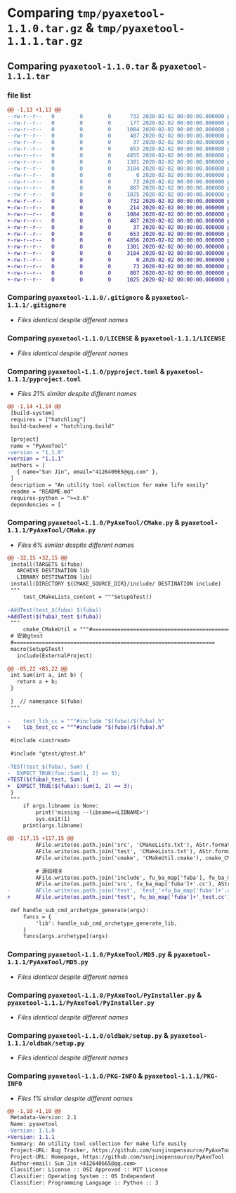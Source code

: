 # Comparing `tmp/pyaxetool-1.1.0.tar.gz` & `tmp/pyaxetool-1.1.1.tar.gz`

## Comparing `pyaxetool-1.1.0.tar` & `pyaxetool-1.1.1.tar`

### file list

```diff
@@ -1,13 +1,13 @@
--rw-r--r--   0        0        0      732 2020-02-02 00:00:00.000000 pyaxetool-1.1.0/.gitignore
--rw-r--r--   0        0        0      177 2020-02-02 00:00:00.000000 pyaxetool-1.1.0/CHANGELOG.md
--rw-r--r--   0        0        0     1084 2020-02-02 00:00:00.000000 pyaxetool-1.1.0/LICENSE
--rw-r--r--   0        0        0      487 2020-02-02 00:00:00.000000 pyaxetool-1.1.0/README.md
--rw-r--r--   0        0        0       37 2020-02-02 00:00:00.000000 pyaxetool-1.1.0/TODO.md
--rw-r--r--   0        0        0      653 2020-02-02 00:00:00.000000 pyaxetool-1.1.0/pyproject.toml
--rw-r--r--   0        0        0     4855 2020-02-02 00:00:00.000000 pyaxetool-1.1.0/PyAxeTool/CMake.py
--rw-r--r--   0        0        0     1301 2020-02-02 00:00:00.000000 pyaxetool-1.1.0/PyAxeTool/MD5.py
--rw-r--r--   0        0        0     3184 2020-02-02 00:00:00.000000 pyaxetool-1.1.0/PyAxeTool/PyInstaller.py
--rw-r--r--   0        0        0        0 2020-02-02 00:00:00.000000 pyaxetool-1.1.0/PyAxeTool/__init__.py
--rw-r--r--   0        0        0       73 2020-02-02 00:00:00.000000 pyaxetool-1.1.0/oldbak/MANIFEST.in
--rw-r--r--   0        0        0      887 2020-02-02 00:00:00.000000 pyaxetool-1.1.0/oldbak/setup.py
--rw-r--r--   0        0        0     1025 2020-02-02 00:00:00.000000 pyaxetool-1.1.0/PKG-INFO
+-rw-r--r--   0        0        0      732 2020-02-02 00:00:00.000000 pyaxetool-1.1.1/.gitignore
+-rw-r--r--   0        0        0      214 2020-02-02 00:00:00.000000 pyaxetool-1.1.1/CHANGELOG.md
+-rw-r--r--   0        0        0     1084 2020-02-02 00:00:00.000000 pyaxetool-1.1.1/LICENSE
+-rw-r--r--   0        0        0      487 2020-02-02 00:00:00.000000 pyaxetool-1.1.1/README.md
+-rw-r--r--   0        0        0       37 2020-02-02 00:00:00.000000 pyaxetool-1.1.1/TODO.md
+-rw-r--r--   0        0        0      653 2020-02-02 00:00:00.000000 pyaxetool-1.1.1/pyproject.toml
+-rw-r--r--   0        0        0     4856 2020-02-02 00:00:00.000000 pyaxetool-1.1.1/PyAxeTool/CMake.py
+-rw-r--r--   0        0        0     1301 2020-02-02 00:00:00.000000 pyaxetool-1.1.1/PyAxeTool/MD5.py
+-rw-r--r--   0        0        0     3184 2020-02-02 00:00:00.000000 pyaxetool-1.1.1/PyAxeTool/PyInstaller.py
+-rw-r--r--   0        0        0        0 2020-02-02 00:00:00.000000 pyaxetool-1.1.1/PyAxeTool/__init__.py
+-rw-r--r--   0        0        0       73 2020-02-02 00:00:00.000000 pyaxetool-1.1.1/oldbak/MANIFEST.in
+-rw-r--r--   0        0        0      887 2020-02-02 00:00:00.000000 pyaxetool-1.1.1/oldbak/setup.py
+-rw-r--r--   0        0        0     1025 2020-02-02 00:00:00.000000 pyaxetool-1.1.1/PKG-INFO
```

### Comparing `pyaxetool-1.1.0/.gitignore` & `pyaxetool-1.1.1/.gitignore`

 * *Files identical despite different names*

### Comparing `pyaxetool-1.1.0/LICENSE` & `pyaxetool-1.1.1/LICENSE`

 * *Files identical despite different names*

### Comparing `pyaxetool-1.1.0/pyproject.toml` & `pyaxetool-1.1.1/pyproject.toml`

 * *Files 21% similar despite different names*

```diff
@@ -1,14 +1,14 @@
 [build-system]
 requires = ["hatchling"]
 build-backend = "hatchling.build"
 
 [project]
 name = "PyAxeTool"
-version = "1.1.0"
+version = "1.1.1"
 authors = [
   { name="Sun Jin", email="412640665@qq.com" },
 ]
 description = "An utility tool collection for make life easily"
 readme = "README.md"
 requires-python = ">=3.6"
 dependencies = [
```

### Comparing `pyaxetool-1.1.0/PyAxeTool/CMake.py` & `pyaxetool-1.1.1/PyAxeTool/CMake.py`

 * *Files 6% similar despite different names*

```diff
@@ -32,15 +32,15 @@
 install(TARGETS $(fuba) 
   ARCHIVE DESTINATION lib
   LIBRARY DESTINATION lib)
 install(DIRECTORY ${CMAKE_SOURCE_DIR}/include/ DESTINATION include)
 """
     test_CMakeLists_content = """SetupGTest()
 
-AddTest(test_$(fuba) $(fuba))
+AddTest($(fuba)_test $(fuba))
 """
     cmake_CMakeUtil = """#================================================================
 # 安装gtest 
 #================================================================
 macro(SetupGTest)
   include(ExternalProject)
   
@@ -85,22 +85,22 @@
 int Sum(int a, int b) {
   return a + b;
 }
 
 }  // namespace $(fuba)
 """
 
-    test_lib_cc = """#include "$(fuba)/$(fuba).h"
+    lib_test_cc = """#include "$(fuba)/$(fuba).h"
 
 #include <iostream>
 
 #include "gtest/gtest.h"
 
-TEST(test_$(fuba), Sum) {
-  EXPECT_TRUE(foo::Sum(1, 2) == 3);
+TEST($(fuba)_test, Sum) {
+  EXPECT_TRUE($(fuba)::Sum(1, 2) == 3);
 }
 """
     if args.libname is None:
         print('missing --libname=<LIBNAME>')
         sys.exit(1)
     print(args.libname)
     
@@ -117,15 +117,15 @@
         AFile.write(os.path.join('src', 'CMakeLists.txt'), AStr.format(src_CMakeLists_content, '$(', ')', **fu_ba_map), 'utf8')
         AFile.write(os.path.join('test', 'CMakeLists.txt'), AStr.format(test_CMakeLists_content, '$(', ')', **fu_ba_map), 'utf8')
         AFile.write(os.path.join('cmake', 'CMakeUtil.cmake'), cmake_CMakeUtil, 'utf8')
         
         # 源码相关
         AFile.write(os.path.join('include', fu_ba_map['fuba'], fu_ba_map['fuba']+'.h'), AStr.format(lib_h, '$(', ')', **fu_ba_map), 'utf8')
         AFile.write(os.path.join('src', fu_ba_map['fuba']+'.cc'), AStr.format(lib_cc, '$(', ')', **fu_ba_map), 'utf8')
-        AFile.write(os.path.join('test', 'test_'+fu_ba_map['fuba']+'.cc'), AStr.format(test_lib_cc, '$(', ')', **fu_ba_map), 'utf8')
+        AFile.write(os.path.join('test', fu_ba_map['fuba']+'_test.cc'), AStr.format(lib_test_cc, '$(', ')', **fu_ba_map), 'utf8')
     
 def handle_sub_cmd_archetype_generate(args):
     funcs = {
         'lib': handle_sub_cmd_archetype_generate_lib,
     }
     funcs[args.archetype](args)
```

### Comparing `pyaxetool-1.1.0/PyAxeTool/MD5.py` & `pyaxetool-1.1.1/PyAxeTool/MD5.py`

 * *Files identical despite different names*

### Comparing `pyaxetool-1.1.0/PyAxeTool/PyInstaller.py` & `pyaxetool-1.1.1/PyAxeTool/PyInstaller.py`

 * *Files identical despite different names*

### Comparing `pyaxetool-1.1.0/oldbak/setup.py` & `pyaxetool-1.1.1/oldbak/setup.py`

 * *Files identical despite different names*

### Comparing `pyaxetool-1.1.0/PKG-INFO` & `pyaxetool-1.1.1/PKG-INFO`

 * *Files 1% similar despite different names*

```diff
@@ -1,10 +1,10 @@
 Metadata-Version: 2.1
 Name: pyaxetool
-Version: 1.1.0
+Version: 1.1.1
 Summary: An utility tool collection for make life easily
 Project-URL: Bug Tracker, https://github.com/sunjinopensource/PyAxeTool/issues
 Project-URL: Homepage, https://github.com/sunjinopensource/PyAxeTool
 Author-email: Sun Jin <412640665@qq.com>
 Classifier: License :: OSI Approved :: MIT License
 Classifier: Operating System :: OS Independent
 Classifier: Programming Language :: Python :: 3
```

